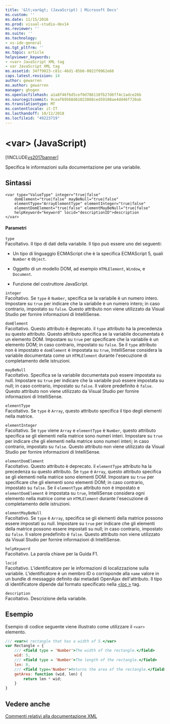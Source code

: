 ```yaml
---
title: '&lt;var&gt; (JavaScript) | Microsoft Docs'
ms.custom: ''
ms.date: 11/15/2016
ms.prod: visual-studio-dev14
ms.reviewer: ''
ms.suite: ''
ms.technology:
- vs-ide-general
ms.tgt_pltfrm: ''
ms.topic: article
helpviewer_keywords:
- <var> JavaScript XML tag
- var JavaScript XML tag
ms.assetid: 34ff9023-c81c-46d1-85b6-0022f0962e66
caps.latest.revision: 14
author: gewarren
ms.author: gewarren
manager: ghogen
ms.openlocfilehash: a1a8f46f6d5cef0d786110fb27d6ff4c1adce26b
ms.sourcegitcommit: 9ceaf69568d61023868ced59108ae4dd46f720ab
ms.translationtype: MT
ms.contentlocale: it-IT
ms.lasthandoff: 10/12/2018
ms.locfileid: "49223719"
---
```

# <a name="ltvargt-javascript"></a>&lt;var&gt; (JavaScript)
[!INCLUDE[vs2017banner](../includes/vs2017banner.md)]

Specifica le informazioni sulla documentazione per una variabile.  
  
## <a name="syntax"></a>Sintassi  
  
```  
<var type="ValueType" integer="true|false"  
    domElement="true|false" mayBeNull="true|false"  
    elementType="ArrayElementType" elementInteger="true|false"  
    elementDomElement="true|false" elementMayBeNull="true|false"  
    helpKeyword="keyword" locid="descriptionID">description  
</var>   
```  
  
#### <a name="parameters"></a>Parametri  
 `type`  
 Facoltativo. Il tipo di dati della variabile. Il tipo può essere uno dei seguenti:  
  
-   Un tipo di linguaggio ECMAScript che è la specifica ECMAScript 5, quali `Number` e `Object`.  
  
-   Oggetto di un modello DOM, ad esempio `HTMLElement`, `Window`, e `Document`.  
  
-   Funzione del costruttore JavaScript.  
  
 `integer`  
 Facoltativo. Se `type` è `Number`, specifica se la variabile è un numero intero. Impostare su `true` per indicare che la variabile è un numero intero; in caso contrario, impostato su `false`. Questo attributo non viene utilizzato da Visual Studio per fornire informazioni di IntelliSense.  
  
 `domElement`  
 Facoltativo. Questo attributo è deprecato. il `type` attributo ha la precedenza su questo attributo. Questo attributo specifica se la variabile documentata è un elemento DOM. Impostare su `true` per specificare che la variabile è un elemento DOM; in caso contrario, impostato su `false`. Se il `type` attributo non è impostato e `domElement` è impostata su `true`, IntelliSense considera la variabile documentata come un `HTMLElement` durante l'esecuzione di completamento delle istruzioni.  
  
 `mayBeNull`  
 Facoltativo. Specifica se la variabile documentata può essere impostata su null. Impostare su `true` per indicare che la variabile può essere impostata su null; in caso contrario, impostato su `false`. Il valore predefinito è `false`. Questo attributo non viene utilizzato da Visual Studio per fornire informazioni di IntelliSense.  
  
 `elementType`  
 Facoltativo. Se `type` è `Array`, questo attributo specifica il tipo degli elementi nella matrice.  
  
 `elementInteger`  
 Facoltativo. Se `type` viene `Array` e `elementType` è `Number`, questo attributo specifica se gli elementi nella matrice sono numeri interi. Impostare su `true` per indicare che gli elementi nella matrice sono numeri interi; in caso contrario, impostato su `false`. Questo attributo non viene utilizzato da Visual Studio per fornire informazioni di IntelliSense.  
  
 `elementDomElement`  
 Facoltativo. Questo attributo è deprecato. il `elementType` attributo ha la precedenza su questo attributo. Se `type` è `Array`, questo attributo specifica se gli elementi nella matrice sono elementi DOM. Impostare su `true` per specificare che gli elementi sono elementi DOM; in caso contrario, impostato su `false`. Se il `elementType` attributo non è impostato e `elementDomElement` è impostata su `true`, IntelliSense considera ogni elemento nella matrice come un `HTMLElement` durante l'esecuzione di completamento delle istruzioni.  
  
 `elementMayBeNull`  
 Facoltativo. Se `type` è `Array`, specifica se gli elementi della matrice possono essere impostati su null. Impostare su `true` per indicare che gli elementi della matrice possono essere impostati su null; in caso contrario, impostato su `false`. Il valore predefinito è `false`. Questo attributo non viene utilizzato da Visual Studio per fornire informazioni di IntelliSense.  
  
 `helpKeyword`  
 Facoltativo. La parola chiave per la Guida F1.  
  
 `locid`  
 Facoltativo. L'identificatore per le informazioni di localizzazione sulla variabile. L'identificatore è un membro ID o corrisponde alla `name` valore in un bundle di messaggio definito dai metadati OpenAjax dell'attributo. Il tipo di identificatore dipende dal formato specificato nella [ \<loc >](../ide/loc-javascript.md) tag.  
  
 `description`  
 Facoltativo. Descrizione della variabile.  
  
## <a name="example"></a>Esempio  
 Esempio di codice seguente viene illustrato come utilizzare il `<var>` elemento.  
  
```javascript  
/// <var>A rectangle that has a width of 5.</var>  
var Rectangle = {  
    /// <field type = 'Number'>The width of the rectangle.</field>  
    wid: 5,  
    /// <field type = 'Number'>The length of the rectangle.</field>  
    len: 0,  
    /// <field type='Number'>Returns the area of the rectangle.</field>  
    getArea: function (wid, len) {  
        return len * wid;  
    }  
}  
```  
  
## <a name="see-also"></a>Vedere anche  
 [Commenti relativi alla documentazione XML](../ide/xml-documentation-comments-javascript.md)



